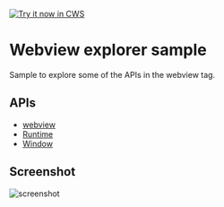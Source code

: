 <a target="_blank" href="https://chrome.google.com/webstore/detail/hnanccpkhjhkkgiipckodmdldeomdohj">![Try it now in CWS](https://raw.github.com/GoogleChrome/chrome-app-samples/master/tryitnowbutton.png "Click here to install this sample from the Chrome Web Store")</a>


# Webview explorer sample

Sample to explore some of the APIs in the webview tag.

## APIs

* [webview](http://developer.chrome.com/apps/webview_tag.html)
* [Runtime](http://developer.chrome.com/apps/app.runtime.html)
* [Window](http://developer.chrome.com/apps/app.window.html)


## Screenshot
![screenshot](https://raw.github.com/GoogleChrome/chrome-app-samples/master/webview-samples/webview/assets/screenshot_1280_800.png)
